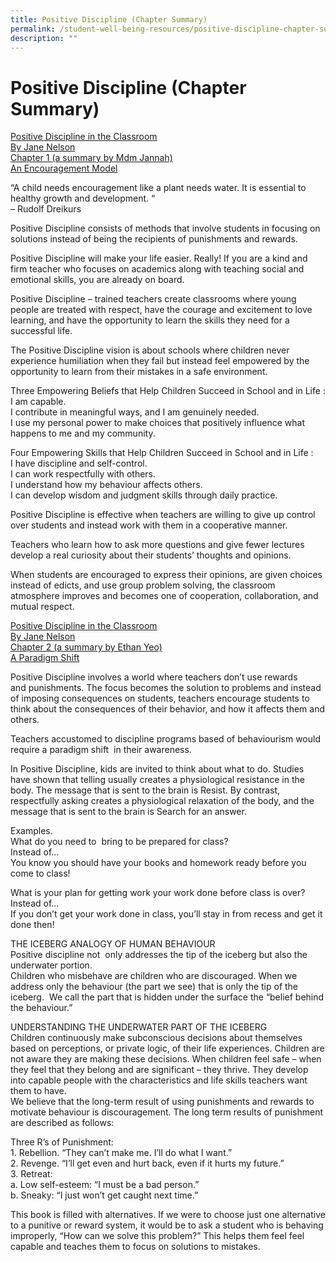 ```yaml
---
title: Positive Discipline (Chapter Summary)
permalink: /student-well-being-resources/positive-discipline-chapter-summary/
description: ""
---
```

# Positive Discipline (Chapter Summary)


<u>Positive Discipline in the Classroom<br>By Jane Nelson<br>Chapter 1 (a summary by Mdm Jannah)<br>An Encouragement Model</u>

“A child needs encouragement like a plant needs water. It is essential to healthy growth and development. “   
– Rudolf Dreikurs

Positive Discipline consists of methods that involve students in focusing on solutions instead of being the recipients of punishments and rewards. 

Positive Discipline will make your life easier. Really! If you are a kind and firm teacher who focuses on academics along with teaching social and emotional skills, you are already on board. 

Positive Discipline – trained teachers create classrooms where young people are treated with respect, have the courage and excitement to love learning, and have the opportunity to learn the skills they need for a successful life.

The Positive Discipline vision is about schools where children never experience humiliation when they fail but instead feel empowered by the opportunity to learn from their mistakes in a safe environment.

Three Empowering Beliefs that Help Children Succeed in School and in Life :   
I am capable.   
I contribute in meaningful ways, and I am genuinely needed.   
I use my personal power to make choices that positively influence what happens to me and my community.

Four Empowering Skills that Help Children Succeed in School and in Life :   
I have discipline and self-control.   
I can work respectfully with others.   
I understand how my behaviour affects others.   
I can develop wisdom and judgment skills through daily practice.

Positive Discipline is effective when teachers are willing to give up control over students and instead work with them in a cooperative manner. 

Teachers who learn how to ask more questions and give fewer lectures develop a real curiosity about their students’ thoughts and opinions.

When students are encouraged to express their opinions, are given choices instead of edicts, and use group problem solving, the classroom atmosphere improves and becomes one of cooperation, collaboration, and mutual respect.

<u>Positive Discipline in the Classroom<br>By Jane Nelson<br>Chapter 2 (a summary by Ethan Yeo)<br>A Paradigm Shift</u>

Positive Discipline involves a world where teachers don’t use rewards and punishments. The focus becomes the solution to problems and instead of imposing consequences on students, teachers encourage students to think about the consequences of their behavior, and how it affects them and others.

Teachers accustomed to discipline programs based of behaviourism would require a paradigm shift  in their awareness.

In Positive Discipline, kids are invited to think about what to do. Studies have shown that telling usually creates a physiological resistance in the body. The message that is sent to the brain is Resist. By contrast, respectfully asking creates a physiological relaxation of the body, and the message that is sent to the brain is Search for an answer.  

Examples.  
What do you need to  bring to be prepared for class?  
Instead of…  
You know you should have your books and homework ready before you come to class!

What is your plan for getting work your work done before class is over?   
Instead of…   
If you don’t get your work done in class, you’ll stay in from recess and get it done then!

  

THE ICEBERG ANALOGY OF HUMAN BEHAVIOUR   
Positive discipline not  only addresses the tip of the iceberg but also the underwater portion.   
Children who misbehave are children who are discouraged. When we address only the behaviour (the part we see) that is only the tip of the iceberg.  We call the part that is hidden under the surface the “belief behind the behaviour.”

UNDERSTANDING THE UNDERWATER PART OF THE ICEBERG   
Children continuously make subconscious decisions about themselves based on perceptions, or private logic, of their life experiences. Children are not aware they are making these decisions. When children feel safe – when they feel that they belong and are significant – they thrive. They develop into capable people with the characteristics and life skills teachers want them to have.   
We believe that the long-term result of using punishments and rewards to motivate behaviour is discouragement. The long term results of punishment are described as follows:

  

Three R’s of Punishment:   
1\. Rebellion. “They can’t make me. I’ll do what I want.”   
2\. Revenge. “I’ll get even and hurt back, even if it hurts my future.”   
3\. Retreat:   
a. Low self-esteem: “I must be a bad person.”   
b. Sneaky: “I just won’t get caught next time.”


This book is filled with alternatives. If we were to choose just one alternative to a punitive or reward system, it would be to ask a student who is behaving improperly, “How can we solve this problem?” This helps them feel feel capable and teaches them to focus on solutions to mistakes.